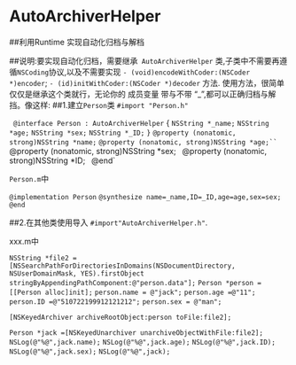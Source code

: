 # AutoArchiverHelper
##利用Runtime 实现自动化归档与解档

##说明:要实现自动化归档，需要继承` AutoArchiverHelper` 类,子类中不需要再遵循`NSCoding`协议,以及不需要实现
   `- (void)encodeWithCoder:(NSCoder *)encoder`;  `- (id)initWithCoder:(NSCoder *)decoder` 方法.
 使用方法，很简单 仅仅是继承这个类就行，无论你的 成员变量 带与不带 “_”,都可以正确归档与解挡。像这样:
##1.建立`Person`类
   `#import "Person.h"`

  ` @interface Person : AutoArchiverHelper`
    {
   `NSString *_name;`
   `NSString *age;`
   `NSString *sex;`
   `NSString *_ID;`
   `}`
   `@property (nonatomic, strong)NSString *name;`
   `@property (nonatomic, strong)NSString *age;``
  ` @property (nonatomic, strong)NSString *sex;`
  ` @property (nonatomic, strong)NSString *ID;`
  ` @end`
 
   `Person.m`中
   
   `@implementation Person`
   `@synthesize name=_name,ID=_ID,age=age,sex=sex;`
   `@end`
 
 ##2.在其他类使用导入 `#import"AutoArchiverHelper.h"`.
 
 xxx.m中
 
   `NSString *file2 = [NSSearchPathForDirectoriesInDomains(NSDocumentDirectory, NSUserDomainMask, YES).firstObject        stringByAppendingPathComponent:@"person.data"];`
   `Person *person = [[Person alloc]init];`
   `person.name = @"jack";`
   `person.age =@"11";`
  ` person.ID =@"510722199912121212";`
   `person.sex = @"man";`
 
   `[NSKeyedArchiver archiveRootObject:person toFile:file2];`
 
   `Person *jack =[NSKeyedUnarchiver unarchiveObjectWithFile:file2];`
   `NSLog(@"%@",jack.name);`
   `NSLog(@"%@",jack.age);`
   `NSLog(@"%@",jack.ID);`
   `NSLog(@"%@",jack.sex);`
   `NSLog(@"%@",jack);`
